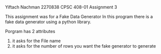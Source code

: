 Yiftach Nachman
2270838
CPSC 408-01
Assignment 3

This assignment was for a Fake Data Generator
In this program there is a fake data generator using a python library.

Porgram has 2 attributes
  1) it asks for the File name
  2) it asks for the number of rows you want the fake generator to generate
